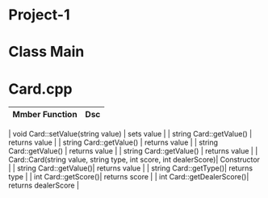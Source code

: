 # Project-1

# Class Main

# Card.cpp
Mmber Function | Dsc |
| --------------| ---- |

| void Card::setValue(string value) | sets value |
| string Card::getValue() | returns value |
| string Card::getValue() | returns value |
| string Card::getValue() | returns value |
| string Card::getValue() | returns value |
| Card::Card(string value, string type, int score, int dealerScore)| Constructor |
| string Card::getValue()| returns value |
| string Card::getType()| returns type |
| int Card::getScore()| returns score |
| int Card::getDealerScore()| returns dealerScore |

